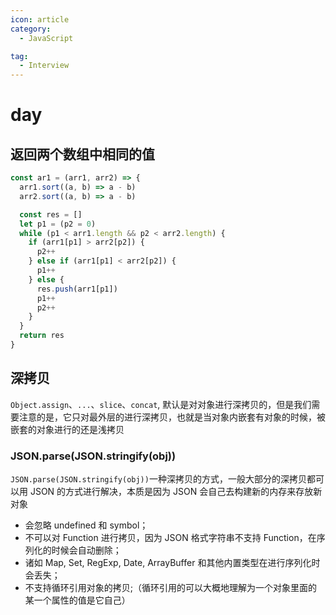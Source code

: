 ```yaml
---
icon: article
category:
  - JavaScript

tag:
  - Interview
---
```


# day

## 返回两个数组中相同的值

```javascript
const ar1 = (arr1, arr2) => {
  arr1.sort((a, b) => a - b)
  arr2.sort((a, b) => a - b)

  const res = []
  let p1 = (p2 = 0)
  while (p1 < arr1.length && p2 < arr2.length) {
    if (arr1[p1] > arr2[p2]) {
      p2++
    } else if (arr1[p1] < arr2[p2]) {
      p1++
    } else {
      res.push(arr1[p1])
      p1++
      p2++
    }
  }
  return res
}
```

## 深拷贝

`Object.assign`、`...`、`slice`、`concat`, 默认是对对象进行深拷贝的，但是我们需要注意的是，它只对最外层的进行深拷贝，也就是当对象内嵌套有对象的时候，被嵌套的对象进行的还是浅拷贝

### JSON.parse(JSON.stringify(obj))

`JSON.parse(JSON.stringify(obj))`一种深拷贝的方式，一般大部分的深拷贝都可以用 JSON 的方式进行解决，本质是因为 JSON 会自己去构建新的内存来存放新对象

- 会忽略 undefined 和 symbol；
- 不可以对 Function 进行拷贝，因为 JSON 格式字符串不支持 Function，在序列化的时候会自动删除；
- 诸如 Map, Set, RegExp, Date, ArrayBuffer 和其他内置类型在进行序列化时会丢失；
- 不支持循环引用对象的拷贝;（循环引用的可以大概地理解为一个对象里面的某一个属性的值是它自己）
